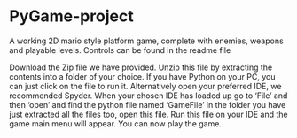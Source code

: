 # PyGame-project
A working 2D mario style platform game, complete with enemies, weapons and playable levels.
Controls can be found in the readme file

Download the Zip file we have provided. Unzip this file by extracting the contents into a folder of your choice. If you have Python on your PC, you can just click on the file to run it. Alternatively open your preferred IDE, we recommended Spyder. When your chosen IDE has loaded up go to ‘File’ and then ‘open’ and find the python file named ‘GameFile’ in the folder you have just extracted all the files too, open this file. Run this file on your IDE and the game main menu will appear. You can now play the game. 
